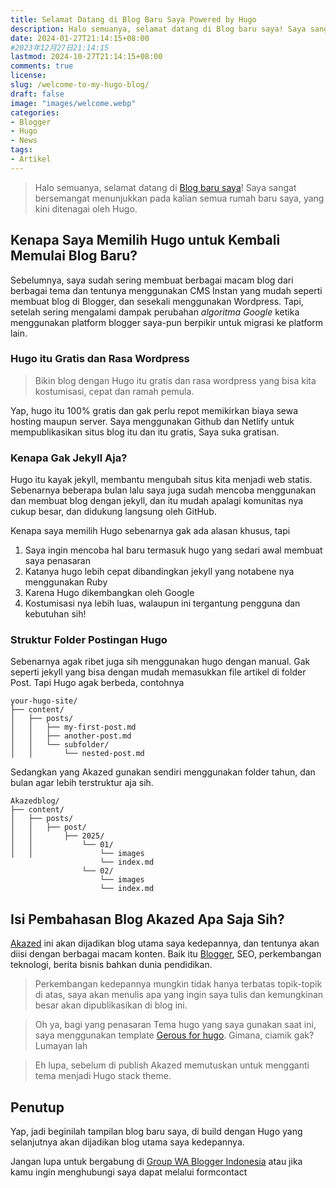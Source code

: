 ```yaml
---
title: Selamat Datang di Blog Baru Saya Powered by Hugo
description: Halo semuanya, selamat datang di Blog baru saya! Saya sangat bersemangat menunjukkan pada kalian semua rumah baru saya, yang kini ditenagai oleh Hugo.
date: 2024-01-27T21:14:15+08:00 
#2023年12月27日21:14:15
lastmod: 2024-10-27T21:14:15+08:00 
comments: true
license: 
slug: /welcome-to-my-hugo-blog/
draft: false
image: "images/welcome.webp"
categories:
- Blogger
- Hugo
- News
tags:
- Artikel
---
```



>Halo semuanya, selamat datang di [Blog baru saya](/welcome-to-my-hugo-blog/)! Saya sangat bersemangat menunjukkan pada kalian semua rumah baru saya, yang kini ditenagai oleh Hugo.

## Kenapa Saya Memilih Hugo untuk Kembali Memulai Blog Baru?
Sebelumnya, saya sudah sering membuat berbagai macam blog dari berbagai tema dan tentunya menggunakan CMS Instan yang mudah seperti membuat blog di Blogger, dan sesekali menggunakan Wordpress. Tapi, setelah sering mengalami dampak perubahan *algoritma Google* ketika menggunakan platform blogger saya-pun berpikir untuk migrasi ke platform lain.

### Hugo itu Gratis dan Rasa Wordpress
>Bikin blog dengan Hugo itu gratis dan rasa wordpress yang bisa kita kostumisasi, cepat dan ramah pemula.

Yap, hugo itu 100% gratis dan gak perlu repot memikirkan biaya sewa hosting maupun server. Saya menggunakan Github dan Netlify untuk mempublikasikan situs blog itu dan itu gratis, Saya  suka gratisan. 

### Kenapa Gak Jekyll Aja?
Hugo itu kayak jekyll, membantu mengubah situs kita menjadi web statis. Sebenarnya beberapa bulan lalu saya juga sudah mencoba menggunakan dan membuat blog dengan jekyll, dan itu mudah apalagi komunitas nya cukup besar, dan didukung langsung oleh GitHub.

Kenapa saya memilih Hugo sebenarnya gak ada alasan khusus, tapi 
1. Saya ingin mencoba hal baru termasuk hugo yang sedari awal membuat saya penasaran
2. Katanya hugo lebih cepat dibandingkan jekyll yang notabene nya menggunakan Ruby
3. Karena Hugo dikembangkan oleh Google
4. Kostumisasi nya lebih luas, walaupun ini tergantung pengguna dan kebutuhan sih!

### Struktur Folder Postingan Hugo
Sebenarnya agak ribet juga sih menggunakan hugo dengan manual. Gak seperti jekyll yang bisa dengan mudah memasukkan file artikel di folder Post. Tapi Hugo agak berbeda, contohnya

```
your-hugo-site/
├── content/
│   ├── posts/
│   │   ├── my-first-post.md
│   │   ├── another-post.md
│   │   └── subfolder/
│   │       └── nested-post.md
```
Sedangkan yang Akazed gunakan sendiri menggunakan folder tahun, dan bulan agar lebih terstruktur aja sih. 
```
Akazedblog/
├── content/
│   ├── posts/
│   │   ├── post/
│   │       ├── 2025/
│   │           └── 01/
│   │               └── images
                    └── index.md
                └── 02/
                    └── images
                    └── index.md
```


## Isi Pembahasan Blog Akazed Apa Saja Sih?
[Akazed](/) ini akan dijadikan blog utama saya kedepannya, dan tentunya akan diisi dengan berbagai macam konten. Baik itu [Blogger](/categories/blogger/), SEO, perkembangan teknologi, berita bisnis bahkan dunia pendidikan.

>Perkembangan kedepannya mungkin tidak hanya terbatas topik-topik di atas, saya akan menulis apa yang ingin saya tulis dan kemungkinan besar akan dipublikasikan di blog ini.

>Oh ya, bagi yang penasaran Tema hugo yang saya gunakan saat ini, saya menggunakan template [Gerous for hugo](/gerous-hugo-theme/). Gimana, ciamik gak? Lumayan lah

> Eh lupa, sebelum di publish Akazed memutuskan untuk mengganti tema menjadi Hugo stack theme. 

## Penutup
Yap, jadi beginilah tampilan blog baru saya, di build dengan Hugo yang selanjutnya akan dijadikan blog utama saya kedepannya. 

Jangan lupa untuk bergabung di [Group WA Blogger Indonesia](/) atau jika kamu ingin menghubungi saya dapat melalui formcontact